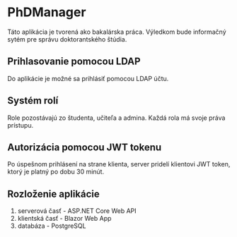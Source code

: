 # PhDManager
Táto aplikácia je tvorená ako bakalárska práca. Výledkom bude informačný sytém pre správu doktorantského štúdia.
## Prihlasovanie pomocou LDAP
Do aplikácie je možné sa prihlásiť pomocou LDAP účtu.
## Systém rolí
Role pozostávajú zo študenta, učiteľa a admina. Každá rola má svoje práva prístupu.
## Autorizácia pomocou JWT tokenu
Po úspešnom prihlásení na strane klienta, server pridelí klientovi JWT token, ktorý je platný po dobu 30 minút.

## Rozloženie aplikácie
1. serverová časť - ASP.NET Core Web API
2. klientská časť - Blazor Web App
3. databáza - PostgreSQL
